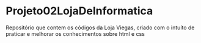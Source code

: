 # Projeto02LojaDeInformatica
Repositório que contem os códigos da Loja Viegas, criado com o intuíto de praticar e melhorar os conhecimentos sobre html e css
